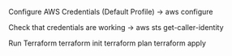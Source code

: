 Configure AWS Credentials (Default Profile)
-> aws configure

Check that credentials are working
-> aws sts get-caller-identity

Run Terraform
terraform init
terraform plan
terraform apply

